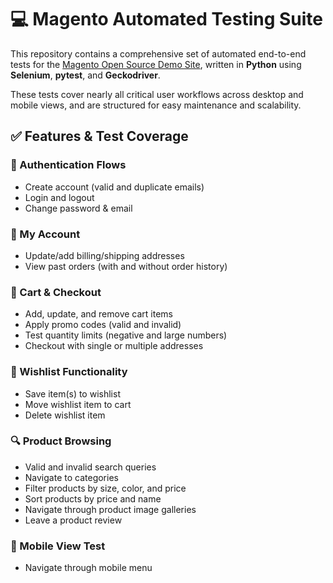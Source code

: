 # 💻 Magento Automated Testing Suite

This repository contains a comprehensive set of automated end-to-end tests for the [Magento Open Source Demo Site](https://magento.softwaretestingboard.com/), written in **Python** using **Selenium**, **pytest**, and **Geckodriver**.

These tests cover nearly all critical user workflows across desktop and mobile views, and are structured for easy maintenance and scalability.

## ✅ Features & Test Coverage

### 🔐 Authentication Flows
- Create account (valid and duplicate emails)
- Login and logout
- Change password & email

### 👤 My Account
- Update/add billing/shipping addresses
- View past orders (with and without order history)

### 🛒 Cart & Checkout
- Add, update, and remove cart items
- Apply promo codes (valid and invalid)
- Test quantity limits (negative and large numbers)
- Checkout with single or multiple addresses

### 🎁 Wishlist Functionality
- Save item(s) to wishlist
- Move wishlist item to cart
- Delete wishlist item

### 🔍 Product Browsing
- Valid and invalid search queries
- Navigate to categories
- Filter products by size, color, and price
- Sort products by price and name
- Navigate through product image galleries
- Leave a product review

### 📱 Mobile View Test
- Navigate through mobile menu
